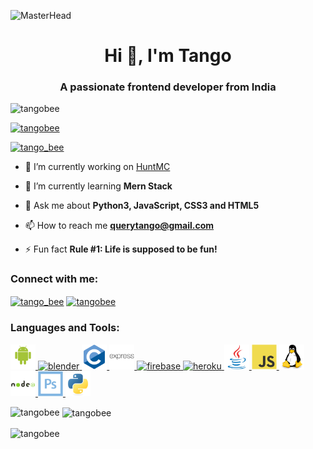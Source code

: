   ![MasterHead](https://cdn.discordapp.com/attachments/755439703322263603/821414550267756564/Background.png)
<h1 align="center">Hi 👋, I'm Tango</h1>
<h3 align="center">A passionate frontend developer from India</h3>

<p align="left"> <img src="https://komarev.com/ghpvc/?username=tangobee&label=Profile%20views&color=0e75b6&style=flat" alt="tangobee" /> </p>

<p align="left"> <a href="https://github.com/ryo-ma/github-profile-trophy"><img src="https://github-profile-trophy.vercel.app/?username=tangobee" alt="tangobee" /></a> </p>

<p align="left"> <a href="https://twitter.com/tango_bee" target="blank"><img src="https://img.shields.io/twitter/follow/tangobee?logo=twitter&style=for-the-badge" alt="tango_bee" /></a> </p>

- 🔭 I’m currently working on [HuntMC](https://github.com/TangoBeee/HuntMC/)

- 🌱 I’m currently learning **Mern Stack**

- 💬 Ask me about **Python3, JavaScript, CSS3 and HTML5**

- 📫 How to reach me **querytango@gmail.com**

- ⚡ Fun fact **Rule #1: Life is supposed to be fun!**

<h3 align="left">Connect with me:</h3>
<p align="left">
<a href="https://twitter.com/tango_bee" target="blank"><img align="center" src="https://cdn.jsdelivr.net/npm/simple-icons@3.0.1/icons/twitter.svg" alt="tango_bee" height="30" width="40" /></a>
<a href="https://www.instagram.com/tango_bee_/" target="blank"><img align="center" src="https://cdn.jsdelivr.net/npm/simple-icons@3.0.1/icons/instagram.svg" alt="tangobee" height="30" width="40" /></a>
</p>

<h3 align="left">Languages and Tools:</h3>
<p align="left"> <a href="https://developer.android.com" target="_blank"> <img src="https://raw.githubusercontent.com/devicons/devicon/master/icons/android/android-original-wordmark.svg" alt="android" width="40" height="40"/> </a> <a href="https://www.blender.org/" target="_blank"> <img src="https://download.blender.org/branding/community/blender_community_badge_white.svg" alt="blender" width="40" height="40"/> </a> <a href="https://www.cprogramming.com/" target="_blank"> <img src="https://raw.githubusercontent.com/devicons/devicon/master/icons/c/c-original.svg" alt="c" width="40" height="40"/> </a> <a href="https://expressjs.com" target="_blank"> <img src="https://raw.githubusercontent.com/devicons/devicon/master/icons/express/express-original-wordmark.svg" alt="express" width="40" height="40"/> </a> <a href="https://firebase.google.com/" target="_blank"> <img src="https://www.vectorlogo.zone/logos/firebase/firebase-icon.svg" alt="firebase" width="40" height="40"/> </a> <a href="https://heroku.com" target="_blank"> <img src="https://www.vectorlogo.zone/logos/heroku/heroku-icon.svg" alt="heroku" width="40" height="40"/> </a> <a href="https://www.java.com" target="_blank"> <img src="https://raw.githubusercontent.com/devicons/devicon/master/icons/java/java-original.svg" alt="java" width="40" height="40"/> </a> <a href="https://developer.mozilla.org/en-US/docs/Web/JavaScript" target="_blank"> <img src="https://raw.githubusercontent.com/devicons/devicon/master/icons/javascript/javascript-original.svg" alt="javascript" width="40" height="40"/> </a> <a href="https://www.linux.org/" target="_blank"> <img src="https://raw.githubusercontent.com/devicons/devicon/master/icons/linux/linux-original.svg" alt="linux" width="40" height="40"/> </a> <a href="https://nodejs.org" target="_blank"> <img src="https://raw.githubusercontent.com/devicons/devicon/master/icons/nodejs/nodejs-original-wordmark.svg" alt="nodejs" width="40" height="40"/> </a> <a href="https://www.photoshop.com/en" target="_blank"> <img src="https://raw.githubusercontent.com/devicons/devicon/master/icons/photoshop/photoshop-line.svg" alt="photoshop" width="40" height="40"/> </a> <a href="https://www.php.net" target="_blank"> <img src="https://raw.githubusercontent.com/devicons/devicon/master/icons/python/python-original.svg" alt="python" width="40" height="40"/> </a> </p>

<p><img align="left" src="https://github-readme-stats.vercel.app/api/top-langs?username=tangobee&show_icons=true&locale=en&layout=compact" alt="tangobee" /></p>

<p>&nbsp;<img align="center" src="https://github-readme-stats.vercel.app/api?username=tangobee&show_icons=true&locale=en" alt="tangobee" /></p>

<p><img align="center" src="https://github-readme-streak-stats.herokuapp.com/?user=tangobee&" alt="tangobee" /></p> 

